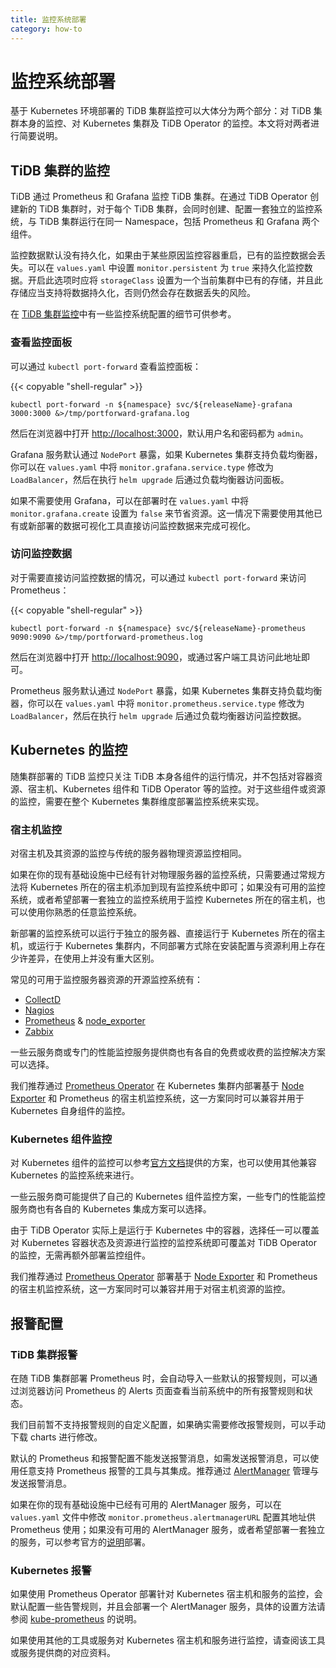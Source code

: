 ```yaml
---
title: 监控系统部署
category: how-to
---
```


# 监控系统部署

基于 Kubernetes 环境部署的 TiDB 集群监控可以大体分为两个部分：对 TiDB 集群本身的监控、对 Kubernetes 集群及 TiDB Operator 的监控。本文将对两者进行简要说明。

## TiDB 集群的监控

TiDB 通过 Prometheus 和 Grafana 监控 TiDB 集群。在通过 TiDB Operator 创建新的 TiDB 集群时，对于每个 TiDB 集群，会同时创建、配置一套独立的监控系统，与 TiDB 集群运行在同一 Namespace，包括 Prometheus 和 Grafana 两个组件。

监控数据默认没有持久化，如果由于某些原因监控容器重启，已有的监控数据会丢失。可以在 `values.yaml` 中设置 `monitor.persistent` 为 `true` 来持久化监控数据。开启此选项时应将 `storageClass` 设置为一个当前集群中已有的存储，并且此存储应当支持将数据持久化，否则仍然会存在数据丢失的风险。

在 [TiDB 集群监控](/how-to/monitor/monitor-a-cluster.md)中有一些监控系统配置的细节可供参考。

### 查看监控面板

可以通过 `kubectl port-forward` 查看监控面板：

{{< copyable "shell-regular" >}}

```shell
kubectl port-forward -n ${namespace} svc/${releaseName}-grafana 3000:3000 &>/tmp/portforward-grafana.log
```

然后在浏览器中打开 [http://localhost:3000](http://localhost:3000)，默认用户名和密码都为 `admin`。

Grafana 服务默认通过 `NodePort` 暴露，如果 Kubernetes 集群支持负载均衡器，你可以在 `values.yaml` 中将 `monitor.grafana.service.type` 修改为 `LoadBalancer`，然后在执行 `helm upgrade` 后通过负载均衡器访问面板。

如果不需要使用 Grafana，可以在部署时在 `values.yaml` 中将 `monitor.grafana.create` 设置为 `false` 来节省资源。这一情况下需要使用其他已有或新部署的数据可视化工具直接访问监控数据来完成可视化。

### 访问监控数据

对于需要直接访问监控数据的情况，可以通过 `kubectl port-forward` 来访问 Prometheus：

{{< copyable "shell-regular" >}}

```shell
kubectl port-forward -n ${namespace} svc/${releaseName}-prometheus 9090:9090 &>/tmp/portforward-prometheus.log
```

然后在浏览器中打开 [http://localhost:9090](http://localhost:9090)，或通过客户端工具访问此地址即可。

Prometheus 服务默认通过 `NodePort` 暴露，如果 Kubernetes 集群支持负载均衡器，你可以在 `values.yaml` 中将 `monitor.prometheus.service.type` 修改为 `LoadBalancer`，然后在执行 `helm upgrade` 后通过负载均衡器访问监控数据。

## Kubernetes 的监控

随集群部署的 TiDB 监控只关注 TiDB 本身各组件的运行情况，并不包括对容器资源、宿主机、Kubernetes 组件和 TiDB Operator 等的监控。对于这些组件或资源的监控，需要在整个 Kubernetes 集群维度部署监控系统来实现。

### 宿主机监控

对宿主机及其资源的监控与传统的服务器物理资源监控相同。

如果在你的现有基础设施中已经有针对物理服务器的监控系统，只需要通过常规方法将 Kubernetes 所在的宿主机添加到现有监控系统中即可；如果没有可用的监控系统，或者希望部署一套独立的监控系统用于监控 Kubernetes 所在的宿主机，也可以使用你熟悉的任意监控系统。

新部署的监控系统可以运行于独立的服务器、直接运行于 Kubernetes 所在的宿主机，或运行于 Kubernetes 集群内，不同部署方式除在安装配置与资源利用上存在少许差异，在使用上并没有重大区别。

常见的可用于监控服务器资源的开源监控系统有：

- [CollectD](https://collectd.org/)
- [Nagios](https://www.nagios.org/)
- [Prometheus](http://prometheus.io/) & [node_exporter](https://github.com/prometheus/node_exporter)
- [Zabbix](https://www.zabbix.com/)

一些云服务商或专门的性能监控服务提供商也有各自的免费或收费的监控解决方案可以选择。

我们推荐通过 [Prometheus Operator](https://github.com/coreos/prometheus-operator) 在 Kubernetes 集群内部署基于 [Node Exporter](https://github.com/prometheus/node_exporter) 和 Prometheus 的宿主机监控系统，这一方案同时可以兼容并用于 Kubernetes 自身组件的监控。

### Kubernetes 组件监控

对 Kubernetes 组件的监控可以参考[官方文档](https://kubernetes.io/docs/tasks/debug-application-cluster/resource-usage-monitoring/)提供的方案，也可以使用其他兼容 Kubernetes 的监控系统来进行。

一些云服务商可能提供了自己的 Kubernetes 组件监控方案，一些专门的性能监控服务商也有各自的 Kubernetes 集成方案可以选择。

由于 TiDB Operator 实际上是运行于 Kubernetes 中的容器，选择任一可以覆盖对 Kubernetes 容器状态及资源进行监控的监控系统即可覆盖对 TiDB Operator 的监控，无需再额外部署监控组件。

我们推荐通过 [Prometheus Operator](https://github.com/coreos/prometheus-operator) 部署基于 [Node Exporter](https://github.com/prometheus/node_exporter) 和 Prometheus 的宿主机监控系统，这一方案同时可以兼容并用于对宿主机资源的监控。

## 报警配置

### TiDB 集群报警

在随 TiDB 集群部署 Prometheus 时，会自动导入一些默认的报警规则，可以通过浏览器访问 Prometheus 的 Alerts 页面查看当前系统中的所有报警规则和状态。

我们目前暂不支持报警规则的自定义配置，如果确实需要修改报警规则，可以手动下载 charts 进行修改。

默认的 Prometheus 和报警配置不能发送报警消息，如需发送报警消息，可以使用任意支持 Prometheus 报警的工具与其集成。推荐通过 [AlertManager](https://prometheus.io/docs/alerting/alertmanager/) 管理与发送报警消息。

如果在你的现有基础设施中已经有可用的 AlertManager 服务，可以在 `values.yaml` 文件中修改 `monitor.prometheus.alertmanagerURL` 配置其地址供 Prometheus 使用；如果没有可用的 AlertManager 服务，或者希望部署一套独立的服务，可以参考官方的[说明](https://github.com/prometheus/alertmanager)部署。

### Kubernetes 报警

如果使用 Prometheus Operator 部署针对 Kubernetes 宿主机和服务的监控，会默认配置一些告警规则，并且会部署一个 AlertManager 服务，具体的设置方法请参阅 [kube-prometheus](https://github.com/coreos/kube-prometheus) 的说明。

如果使用其他的工具或服务对 Kubernetes 宿主机和服务进行监控，请查阅该工具或服务提供商的对应资料。
